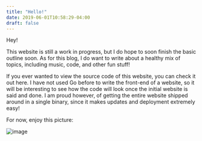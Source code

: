```yaml
---
title: "Hello!"
date: 2019-06-01T10:58:29-04:00
draft: false
---
```


Hey!

This website is still a work in progress, but I do hope to soon finish the basic outline soon. As for this blog, I do want to write about a healthy mix of topics, including music, code, and other fun stuff!

If you ever wanted to view the source code of this website, you can check it out here. I have not used Go before to write the front-end of a website, so it will be interesting to see how the code will look once the initial website is said and done. I am proud however, of getting the entire website shipped around in a single binary, since it makes updates and deployment extremely easy!

For now, enjoy this picture:

![image](http://uimg.ngfiles.com/profile/5831/5831931.jpg?f1460753231)
